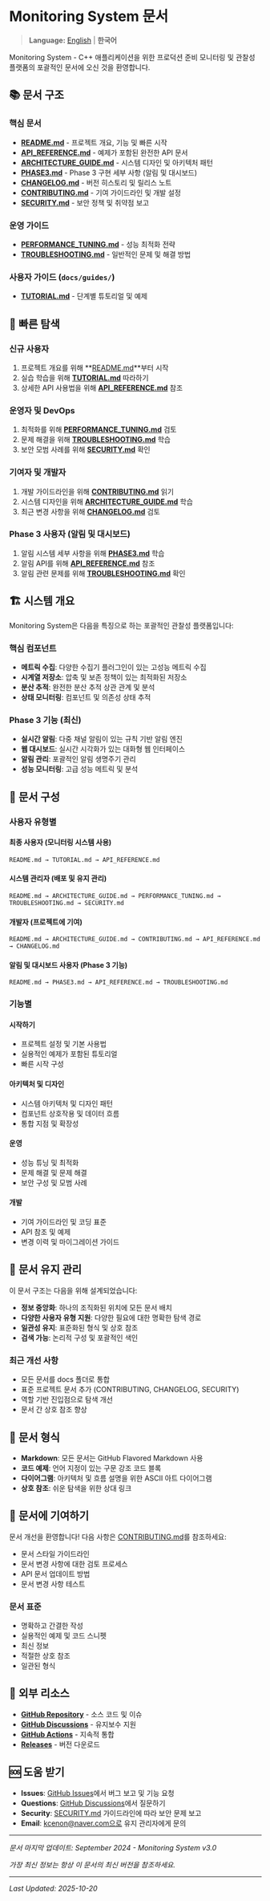 # Monitoring System 문서

> **Language:** [English](README.md) | **한국어**

Monitoring System - C++ 애플리케이션을 위한 프로덕션 준비 모니터링 및 관찰성 플랫폼의 포괄적인 문서에 오신 것을 환영합니다.

## 📚 문서 구조

### 핵심 문서
- **[README.md](../README.md)** - 프로젝트 개요, 기능 및 빠른 시작
- **[API_REFERENCE.md](API_REFERENCE.md)** - 예제가 포함된 완전한 API 문서
- **[ARCHITECTURE_GUIDE.md](ARCHITECTURE_GUIDE.md)** - 시스템 디자인 및 아키텍처 패턴
- **[PHASE3.md](PHASE3.md)** - Phase 3 구현 세부 사항 (알림 및 대시보드)
- **[CHANGELOG.md](CHANGELOG.md)** - 버전 히스토리 및 릴리스 노트
- **[CONTRIBUTING.md](CONTRIBUTING.md)** - 기여 가이드라인 및 개발 설정
- **[SECURITY.md](SECURITY.md)** - 보안 정책 및 취약점 보고

### 운영 가이드
- **[PERFORMANCE_TUNING.md](PERFORMANCE_TUNING.md)** - 성능 최적화 전략
- **[TROUBLESHOOTING.md](TROUBLESHOOTING.md)** - 일반적인 문제 및 해결 방법

### 사용자 가이드 (`docs/guides/`)
- **[TUTORIAL.md](guides/TUTORIAL.md)** - 단계별 튜토리얼 및 예제

## 🚀 빠른 탐색

### 신규 사용자
1. 프로젝트 개요를 위해 **[README.md](../README.md)**부터 시작
2. 실습 학습을 위해 **[TUTORIAL.md](guides/TUTORIAL.md)** 따라하기
3. 상세한 API 사용법을 위해 **[API_REFERENCE.md](API_REFERENCE.md)** 참조

### 운영자 및 DevOps
1. 최적화를 위해 **[PERFORMANCE_TUNING.md](PERFORMANCE_TUNING.md)** 검토
2. 문제 해결을 위해 **[TROUBLESHOOTING.md](TROUBLESHOOTING.md)** 학습
3. 보안 모범 사례를 위해 **[SECURITY.md](SECURITY.md)** 확인

### 기여자 및 개발자
1. 개발 가이드라인을 위해 **[CONTRIBUTING.md](CONTRIBUTING.md)** 읽기
2. 시스템 디자인을 위해 **[ARCHITECTURE_GUIDE.md](ARCHITECTURE_GUIDE.md)** 학습
3. 최근 변경 사항을 위해 **[CHANGELOG.md](CHANGELOG.md)** 검토

### Phase 3 사용자 (알림 및 대시보드)
1. 알림 시스템 세부 사항을 위해 **[PHASE3.md](PHASE3.md)** 학습
2. 알림 API를 위해 **[API_REFERENCE.md](API_REFERENCE.md)** 참조
3. 알림 관련 문제를 위해 **[TROUBLESHOOTING.md](TROUBLESHOOTING.md)** 확인

## 🏗️ 시스템 개요

Monitoring System은 다음을 특징으로 하는 포괄적인 관찰성 플랫폼입니다:

### 핵심 컴포넌트
- **메트릭 수집**: 다양한 수집기 플러그인이 있는 고성능 메트릭 수집
- **시계열 저장소**: 압축 및 보존 정책이 있는 최적화된 저장소
- **분산 추적**: 완전한 분산 추적 상관 관계 및 분석
- **상태 모니터링**: 컴포넌트 및 의존성 상태 추적

### Phase 3 기능 (최신)
- **실시간 알림**: 다중 채널 알림이 있는 규칙 기반 알림 엔진
- **웹 대시보드**: 실시간 시각화가 있는 대화형 웹 인터페이스
- **알림 관리**: 포괄적인 알림 생명주기 관리
- **성능 모니터링**: 고급 성능 메트릭 및 분석

## 📖 문서 구성

### 사용자 유형별

#### **최종 사용자** (모니터링 시스템 사용)
```
README.md → TUTORIAL.md → API_REFERENCE.md
```

#### **시스템 관리자** (배포 및 유지 관리)
```
README.md → ARCHITECTURE_GUIDE.md → PERFORMANCE_TUNING.md → TROUBLESHOOTING.md → SECURITY.md
```

#### **개발자** (프로젝트에 기여)
```
README.md → ARCHITECTURE_GUIDE.md → CONTRIBUTING.md → API_REFERENCE.md → CHANGELOG.md
```

#### **알림 및 대시보드 사용자** (Phase 3 기능)
```
README.md → PHASE3.md → API_REFERENCE.md → TROUBLESHOOTING.md
```

### 기능별

#### **시작하기**
- 프로젝트 설정 및 기본 사용법
- 실용적인 예제가 포함된 튜토리얼
- 빠른 시작 구성

#### **아키텍처 및 디자인**
- 시스템 아키텍처 및 디자인 패턴
- 컴포넌트 상호작용 및 데이터 흐름
- 통합 지점 및 확장성

#### **운영**
- 성능 튜닝 및 최적화
- 문제 해결 및 문제 해결
- 보안 구성 및 모범 사례

#### **개발**
- 기여 가이드라인 및 코딩 표준
- API 참조 및 예제
- 변경 이력 및 마이그레이션 가이드

## 🔧 문서 유지 관리

이 문서 구조는 다음을 위해 설계되었습니다:
- **정보 중앙화**: 하나의 조직화된 위치에 모든 문서 배치
- **다양한 사용자 유형 지원**: 다양한 필요에 대한 명확한 탐색 경로
- **일관성 유지**: 표준화된 형식 및 상호 참조
- **검색 가능**: 논리적 구성 및 포괄적인 색인

### 최근 개선 사항
- 모든 문서를 docs 폴더로 통합
- 표준 프로젝트 문서 추가 (CONTRIBUTING, CHANGELOG, SECURITY)
- 역할 기반 진입점으로 탐색 개선
- 문서 간 상호 참조 향상

## 📝 문서 형식

- **Markdown**: 모든 문서는 GitHub Flavored Markdown 사용
- **코드 예제**: 언어 지정이 있는 구문 강조 코드 블록
- **다이어그램**: 아키텍처 및 흐름 설명을 위한 ASCII 아트 다이어그램
- **상호 참조**: 쉬운 탐색을 위한 상대 링크

## 🤝 문서에 기여하기

문서 개선을 환영합니다! 다음 사항은 [CONTRIBUTING.md](CONTRIBUTING.md)를 참조하세요:

- 문서 스타일 가이드라인
- 문서 변경 사항에 대한 검토 프로세스
- API 문서 업데이트 방법
- 문서 변경 사항 테스트

### 문서 표준
- 명확하고 간결한 작성
- 실용적인 예제 및 코드 스니펫
- 최신 정보
- 적절한 상호 참조
- 일관된 형식

## 🔗 외부 리소스

- **[GitHub Repository](https://github.com/kcenon/monitoring_system)** - 소스 코드 및 이슈
- **[GitHub Discussions](https://github.com/kcenon/monitoring_system/discussions)** - 유지보수 지원
- **[GitHub Actions](https://github.com/kcenon/monitoring_system/actions)** - 지속적 통합
- **[Releases](https://github.com/kcenon/monitoring_system/releases)** - 버전 다운로드

## 🆘 도움 받기

- **Issues**: [GitHub Issues](https://github.com/kcenon/monitoring_system/issues)에서 버그 보고 및 기능 요청
- **Questions**: [GitHub Discussions](https://github.com/kcenon/monitoring_system/discussions)에서 질문하기
- **Security**: [SECURITY.md](SECURITY.md) 가이드라인에 따라 보안 문제 보고
- **Email**: kcenon@naver.com으로 유지 관리자에게 문의

---

*문서 마지막 업데이트: September 2024 - Monitoring System v3.0*

*가장 최신 정보는 항상 이 문서의 최신 버전을 참조하세요.*

---

*Last Updated: 2025-10-20*
